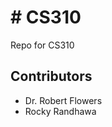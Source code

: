 <h1># CS310</h1>
Repo for CS310 
<h2>Contributors</h2>
<ul>
  <li>Dr. Robert Flowers</li>
  <li>Rocky Randhawa</li>
</ul>
